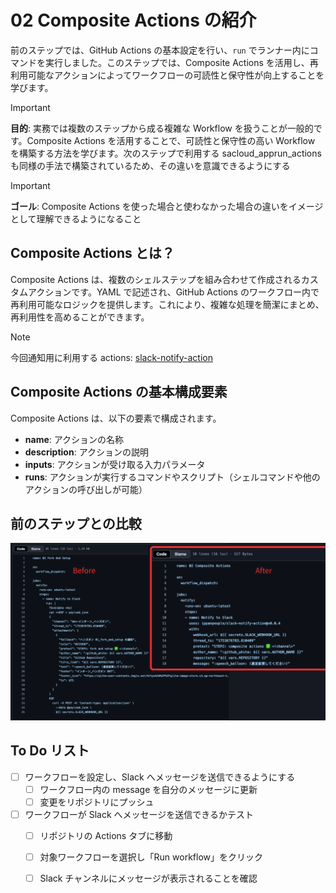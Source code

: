 # 02 Composite Actions の紹介
前のステップでは、GitHub Actions の基本設定を行い、`run` でランナー内にコマンドを実行しました。このステップでは、Composite Actions を活用し、再利用可能なアクションによってワークフローの可読性と保守性が向上することを学びます。

> [!IMPORTANT]
> **目的**: 実務では複数のステップから成る複雑な Workflow を扱うことが一般的です。Composite Actions を活用することで、可読性と保守性の高い Workflow を構築する方法を学びます。次のステップで利用する sacloud_apprun_actions も同様の手法で構築されているため、その違いを意識できるようにする

> [!IMPORTANT]
> **ゴール**: Composite Actions を使った場合と使わなかった場合の違いをイメージとして理解できるようになること

## Composite Actions とは？
Composite Actions は、複数のシェルステップを組み合わせて作成されるカスタムアクションです。YAML で記述され、GitHub Actions のワークフロー内で再利用可能なロジックを提供します。これにより、複雑な処理を簡潔にまとめ、再利用性を高めることができます。

>[!NOTE]
> 今回通知用に利用する actions: [slack-notify-action](https://github.com/ippanpeople/slack-notify-action/blob/master/action.yml)

## Composite Actions の基本構成要素
Composite Actions は、以下の要素で構成されます。
- **name**: アクションの名称
- **description**: アクションの説明
- **inputs**: アクションが受け取る入力パラメータ
- **runs**: アクションが実行するコマンドやスクリプト（シェルコマンドや他のアクションの呼び出しが可能）

## 前のステップとの比較
![前のステップと比較](compare.png)

## To Do リスト
- [ ] ワークフローを設定し、Slack へメッセージを送信できるようにする
    - [ ] ワークフロー内の message を自分のメッセージに更新
    - [ ] 変更をリポジトリにプッシュ
- [ ] ワークフローが Slack へメッセージを送信できるかテスト
    - [ ] リポジトリの Actions タブに移動
    - [ ] 対象ワークフローを選択し「Run workflow」をクリック
    - [ ] Slack チャンネルにメッセージが表示されることを確認


